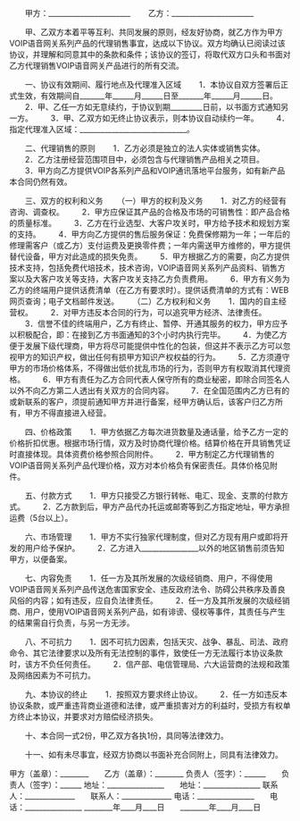 
 


　　甲方：_______________________ 
　　乙方：_______________________


　　甲、乙双方本着平等互利、共同发展的原则，经友好协商，就乙方作为甲方VOIP语音网关系列产品的代理销售事宜，达成以下协议。双方均确认已阅读过该协议，并理解和同意其中的条款和条件；该协议的签订，将取代双方口头和书面对乙方代理销售VOIP语音网关产品进行的所有交流。


　　一、协议有效期间、履行地点及代理准入区域
　　1．本协议自双方签署后正式生效，有效期间自_______年______月______日至_______年______月______日。
　　2．甲、乙任一方如无意续约，于协议到期_________日前，以书面方式通知另一方。
　　3．甲、乙双方如无终止协议表示，则本协议自动续约一年。
　　4．指定代理准入区域：______________________________。


　　二、代理销售的原则
　　1．乙方必须是独立的法人实体或销售实体。
　　2．乙方注册经营范围项目中，必须包含与代理销售产品相关之项目。
　　3．甲方向乙方提供VOIP各系列产品和VOIP通讯落地平台服务，如有新产品本合同仍然有效。


　　三、双方的权利和义务
　　（一）甲方的权利及义务
　　1．对乙方的经营有咨询、调查权。
　　2．甲方应保证其产品的合格及市场的可销售性：即产品合格的质量标准。
　　3．乙方在行业选型、大客户攻关时，甲方给予技术和规划方案的支持。
　　4．甲方向乙方提供的售后服务保证：免费保修期为一年；一年后的修理需客户（或乙方）支付运费及更换零件费；一年内需送甲方维修的，甲方提供替代设备，甲方对此造成的损失免责。
　　5．甲方根据乙方的需要，向乙方提供技术支持，包括免费代培技术，技术咨询，VOIP语音网关系列产品资料、销售方案以及大客户攻关等支持，大客户攻关支持乙方负责费用。
　　6．甲方有义务为乙方的终端用户提供话费清单（在乙方有要求时）。提供话费清单的方式有：WEB网页查询；电子文档邮件发送。
　　（二）乙方权利和义务
　　1．国内的自主经营权。
　　2．对甲方违反本合同的行为，可以追究甲方经济、法律责任。
　　3．信誉不佳的终端用户，乙方有终止、暂停、开通其服务的权力，甲方应予以积极配合，即：在接到乙方书面通知的3个小时内执行完毕。
　　4．为使乙方便于发展下级代理商，甲方将尽可能提供中性化的包装，但这并不表示乙方可以忽视甲方的知识产权，做出任何有损甲方知识产权权益的行为。
　　5．乙方须遵守甲方的市场价格体系，不得做出低价扰乱市场的行为，否则甲方有权取消其代理资格。
　　6．甲方有责任为乙方合同代表人保守所有的商业秘密，即除合同签名人以外不向乙方第二人透出有关双方的合同内容。
　　7．在全国范围内乙方已有的或新联系的客户，须提前通知甲方并进行备案，经甲方确认后，该客户归乙方所有，甲方不得直接进入经营。


　　四、价格政策
　　1．甲方依据乙方每次进货数量及通话量，给予乙方一定的价格折扣优惠。根据市场行情，双方及时协商代理价格。结算价格在开具销售凭证时直接体现。具体资费价格参照合同附件。 
　　2．甲方制定乙方代理销售的VOIP语音网关系列产品代理价格，双方对本价格负有保密责任。具体价格见附件。


　　五、付款方式
　　1．甲方只接受乙方银行转帐、电汇、现金、支票的付款方式。
　　2．乙方款到后，甲方产品代办托运或邮寄等到乙方指定地址，甲方承担运费（5台以上）。


　　六、市场管理
　　1．甲方不实行独家代理制度，但对乙方现有用户或即将开发的用户给予保护。
　　2．乙方进入________________以外的地区销售前须告知甲方，以便备案。


　　七、内容免责
　　1．任一方及其所发展的次级经销商、用户，不得使用VOIP语音网关系列产品传送危害国家安全、违反政府法令、防碍公共秩序及善良风俗的内容；如有违反，应自负法律责任。
　　2．任一方及其所发展的次级经销商、用户，使用VOIP语音网关系列产品，如有诽谤、侵权等事件，其责任与产生的结果需自行负责，与另一方无涉。


　　八、不可抗力
　　1．因不可抗力因素，包括天灾、战争、暴乱、司法、政府命令、其它法律要求以及所有无法控制的事件，致使任一方无法履行本协议条款时，该方不负任何责任。
　　2．信产部、电信管理局、六大运营商的法规和政策及网络因素为不可抗力。


　　九、本协议的终止
　　1．按照双方要求终止协议。
　　2．任一方如违反本协议条款，或严重违背商业道德和法律，或严重损害对方的利益时，受损方有权单方终止本协议，并要求对方赔偿经济损失。


　　十、本合同一式2份，甲乙双方各执1份，具同等法律效力。


　　十一、如有未尽事宜，经双方协商以书面补充合同附上，同具有法律效力。


 



甲方（盖章）：________　　乙方（盖章）：________
负责人（签字）：______　　负责人（签字）：______
地址：________________　　地址：________________
联系人：______________　　联系人：______________
电话：________________　　电话：________________
________年____月____日　　________年____月____日
 


 

 
 
 
 
 
  


  
 

  


  


  
 
 
 
 

